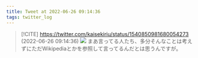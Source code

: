 ```yaml
---
title: Tweet at 2022-06-26 09:14:36
tags: twitter_log
---
```


> [!CITE] https://twitter.com/kaisekiriu/status/1540850981680054273 (2022-06-26 09:14:36)
> ![](https://twitter.com/kaisekiriu/status/1540850981680054273)
> まあ言ってる人たち、多分そんなことは考えずにただWikipediaとかを参照して言ってるんだとは思うんですが。
